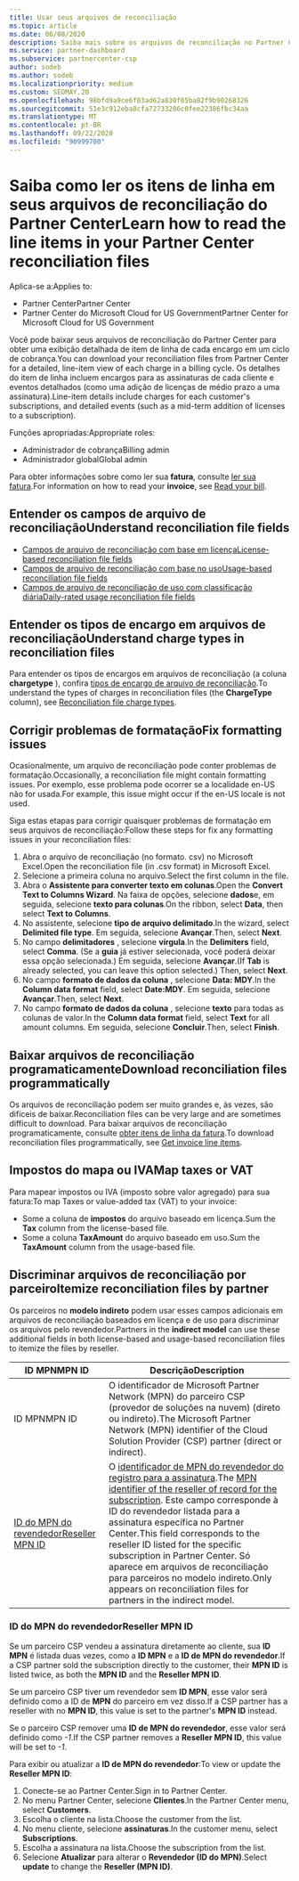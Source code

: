```yaml
---
title: Usar seus arquivos de reconciliação
ms.topic: article
ms.date: 06/08/2020
description: Saiba mais sobre os arquivos de reconciliação no Partner Center e como interpretar as exibições detalhadas de item de linha de encargos para um determinado ciclo de cobrança.
ms.service: partner-dashboard
ms.subservice: partnercenter-csp
author: sodeb
ms.author: sodeb
ms.localizationpriority: medium
ms.custom: SEOMAY.20
ms.openlocfilehash: 98bfd9a9ce6f03ad62a830f05ba82f9b90268326
ms.sourcegitcommit: 51e3c912eba8cfa72733206c0fee22386fbc34aa
ms.translationtype: MT
ms.contentlocale: pt-BR
ms.lasthandoff: 09/22/2020
ms.locfileid: "90999700"
---
```

# <a name="learn-how-to-read-the-line-items-in-your-partner-center-reconciliation-files"></a><span data-ttu-id="4f69c-103">Saiba como ler os itens de linha em seus arquivos de reconciliação do Partner Center</span><span class="sxs-lookup"><span data-stu-id="4f69c-103">Learn how to read the line items in your Partner Center reconciliation files</span></span>

<span data-ttu-id="4f69c-104">Aplica-se a:</span><span class="sxs-lookup"><span data-stu-id="4f69c-104">Applies to:</span></span>

- <span data-ttu-id="4f69c-105">Partner Center</span><span class="sxs-lookup"><span data-stu-id="4f69c-105">Partner Center</span></span>
- <span data-ttu-id="4f69c-106">Partner Center do Microsoft Cloud for US Government</span><span class="sxs-lookup"><span data-stu-id="4f69c-106">Partner Center for Microsoft Cloud for US Government</span></span>

<span data-ttu-id="4f69c-107">Você pode baixar seus arquivos de reconciliação do Partner Center para obter uma exibição detalhada de item de linha de cada encargo em um ciclo de cobrança.</span><span class="sxs-lookup"><span data-stu-id="4f69c-107">You can download your reconciliation files from Partner Center for a detailed, line-item view of each charge in a billing cycle.</span></span> <span data-ttu-id="4f69c-108">Os detalhes do item de linha incluem encargos para as assinaturas de cada cliente e eventos detalhados (como uma adição de licenças de médio prazo a uma assinatura).</span><span class="sxs-lookup"><span data-stu-id="4f69c-108">Line-item details include charges for each customer's subscriptions, and detailed events (such as a mid-term addition of licenses to a subscription).</span></span>

<span data-ttu-id="4f69c-109">Funções apropriadas:</span><span class="sxs-lookup"><span data-stu-id="4f69c-109">Appropriate roles:</span></span>

- <span data-ttu-id="4f69c-110">Administrador de cobrança</span><span class="sxs-lookup"><span data-stu-id="4f69c-110">Billing admin</span></span>
- <span data-ttu-id="4f69c-111">Administrador global</span><span class="sxs-lookup"><span data-stu-id="4f69c-111">Global admin</span></span>

<span data-ttu-id="4f69c-112">Para obter informações sobre como ler sua **fatura**, consulte [ler sua fatura](read-your-bill.md).</span><span class="sxs-lookup"><span data-stu-id="4f69c-112">For information on how to read your **invoice**, see [Read your bill](read-your-bill.md).</span></span>

## <a name="understand-reconciliation-file-fields"></a><span data-ttu-id="4f69c-113">Entender os campos de arquivo de reconciliação</span><span class="sxs-lookup"><span data-stu-id="4f69c-113">Understand reconciliation file fields</span></span>

- [<span data-ttu-id="4f69c-114">Campos de arquivo de reconciliação com base em licença</span><span class="sxs-lookup"><span data-stu-id="4f69c-114">License-based reconciliation file fields</span></span>](license-based-recon-files.md)
- [<span data-ttu-id="4f69c-115">Campos de arquivo de reconciliação com base no uso</span><span class="sxs-lookup"><span data-stu-id="4f69c-115">Usage-based reconciliation file fields</span></span>](usage-based-recon-files.md)
- [<span data-ttu-id="4f69c-116">Campos de arquivo de reconciliação de uso com classificação diária</span><span class="sxs-lookup"><span data-stu-id="4f69c-116">Daily-rated usage reconciliation file fields</span></span>](daily-rated-usage-recon-files.md)

## <a name="understand-charge-types-in-reconciliation-files"></a><span data-ttu-id="4f69c-117">Entender os tipos de encargo em arquivos de reconciliação</span><span class="sxs-lookup"><span data-stu-id="4f69c-117">Understand charge types in reconciliation files</span></span>

<span data-ttu-id="4f69c-118">Para entender os tipos de encargos em arquivos de reconciliação (a coluna **chargetype** ), confira [tipos de encargo de arquivo de reconciliação](recon-file-charge-types.md).</span><span class="sxs-lookup"><span data-stu-id="4f69c-118">To understand the types of charges in reconciliation files (the **ChargeType** column), see [Reconciliation file charge types](recon-file-charge-types.md).</span></span>

## <a name="fix-formatting-issues"></a><span data-ttu-id="4f69c-119">Corrigir problemas de formatação</span><span class="sxs-lookup"><span data-stu-id="4f69c-119">Fix formatting issues</span></span>

<span data-ttu-id="4f69c-120">Ocasionalmente, um arquivo de reconciliação pode conter problemas de formatação.</span><span class="sxs-lookup"><span data-stu-id="4f69c-120">Occasionally, a reconciliation file might contain formatting issues.</span></span> <span data-ttu-id="4f69c-121">Por exemplo, esse problema pode ocorrer se a localidade en-US não for usada.</span><span class="sxs-lookup"><span data-stu-id="4f69c-121">For example, this issue might occur if the en-US locale is not used.</span></span>

<span data-ttu-id="4f69c-122">Siga estas etapas para corrigir quaisquer problemas de formatação em seus arquivos de reconciliação:</span><span class="sxs-lookup"><span data-stu-id="4f69c-122">Follow these steps for fix any formatting issues in your reconciliation files:</span></span>

1. <span data-ttu-id="4f69c-123">Abra o arquivo de reconciliação (no formato. csv) no Microsoft Excel.</span><span class="sxs-lookup"><span data-stu-id="4f69c-123">Open the reconciliation file (in .csv format) in Microsoft Excel.</span></span>
2. <span data-ttu-id="4f69c-124">Selecione a primeira coluna no arquivo.</span><span class="sxs-lookup"><span data-stu-id="4f69c-124">Select the first column in the file.</span></span>
3. <span data-ttu-id="4f69c-125">Abra o **Assistente para converter texto em colunas**.</span><span class="sxs-lookup"><span data-stu-id="4f69c-125">Open the **Convert Text to Columns Wizard**.</span></span> <span data-ttu-id="4f69c-126">Na faixa de opções, selecione **dados**e, em seguida, selecione **texto para colunas**.</span><span class="sxs-lookup"><span data-stu-id="4f69c-126">On the ribbon, select **Data**, then select **Text to Columns**.</span></span>
4. <span data-ttu-id="4f69c-127">No assistente, selecione **tipo de arquivo delimitado**.</span><span class="sxs-lookup"><span data-stu-id="4f69c-127">In the wizard, select **Delimited file type**.</span></span> <span data-ttu-id="4f69c-128">Em seguida, selecione **Avançar**.</span><span class="sxs-lookup"><span data-stu-id="4f69c-128">Then, select **Next**.</span></span>
5. <span data-ttu-id="4f69c-129">No campo **delimitadores** , selecione **vírgula**.</span><span class="sxs-lookup"><span data-stu-id="4f69c-129">In the **Delimiters** field, select **Comma**.</span></span> <span data-ttu-id="4f69c-130">(Se a **guia** já estiver selecionada, você poderá deixar essa opção selecionada.) Em seguida, selecione **Avançar**.</span><span class="sxs-lookup"><span data-stu-id="4f69c-130">(If **Tab** is already selected, you can leave this option selected.) Then, select **Next**.</span></span>
6. <span data-ttu-id="4f69c-131">No campo **formato de dados da coluna** , selecione **Data: MDY**.</span><span class="sxs-lookup"><span data-stu-id="4f69c-131">In the **Column data format** field, select **Date:MDY**.</span></span> <span data-ttu-id="4f69c-132">Em seguida, selecione **Avançar**.</span><span class="sxs-lookup"><span data-stu-id="4f69c-132">Then, select **Next**.</span></span>
7. <span data-ttu-id="4f69c-133">No campo **formato de dados da coluna** , selecione **texto** para todas as colunas de valor.</span><span class="sxs-lookup"><span data-stu-id="4f69c-133">In the **Column data format** field, select **Text** for all amount columns.</span></span> <span data-ttu-id="4f69c-134">Em seguida, selecione **Concluir**.</span><span class="sxs-lookup"><span data-stu-id="4f69c-134">Then, select **Finish**.</span></span>

## <a name="download-reconciliation-files-programmatically"></a><span data-ttu-id="4f69c-135">Baixar arquivos de reconciliação programaticamente</span><span class="sxs-lookup"><span data-stu-id="4f69c-135">Download reconciliation files programmatically</span></span>

<span data-ttu-id="4f69c-136">Os arquivos de reconciliação podem ser muito grandes e, às vezes, são difíceis de baixar.</span><span class="sxs-lookup"><span data-stu-id="4f69c-136">Reconciliation files can be very large and are sometimes difficult to download.</span></span> <span data-ttu-id="4f69c-137">Para baixar arquivos de reconciliação programaticamente, consulte [obter itens de linha da fatura](/partner-center/develop/get-invoiceline-items).</span><span class="sxs-lookup"><span data-stu-id="4f69c-137">To download reconciliation files programmatically, see [Get invoice line items](/partner-center/develop/get-invoiceline-items).</span></span>

## <a name="map-taxes-or-vat"></a><span data-ttu-id="4f69c-138">Impostos do mapa ou IVA</span><span class="sxs-lookup"><span data-stu-id="4f69c-138">Map taxes or VAT</span></span>

<span data-ttu-id="4f69c-139">Para mapear impostos ou IVA (imposto sobre valor agregado) para sua fatura:</span><span class="sxs-lookup"><span data-stu-id="4f69c-139">To map Taxes or value-added tax (VAT) to your invoice:</span></span>

- <span data-ttu-id="4f69c-140">Some a coluna de **impostos** do arquivo baseado em licença.</span><span class="sxs-lookup"><span data-stu-id="4f69c-140">Sum the **Tax** column from the license-based file.</span></span>
- <span data-ttu-id="4f69c-141">Some a coluna **TaxAmount** do arquivo baseado em uso.</span><span class="sxs-lookup"><span data-stu-id="4f69c-141">Sum the **TaxAmount** column from the usage-based file.</span></span>

## <a name="itemize-reconciliation-files-by-partner"></a><span data-ttu-id="4f69c-142">Discriminar arquivos de reconciliação por parceiro</span><span class="sxs-lookup"><span data-stu-id="4f69c-142">Itemize reconciliation files by partner</span></span>

<span data-ttu-id="4f69c-143">Os parceiros no **modelo indireto** podem usar esses campos adicionais em arquivos de reconciliação baseados em licença e de uso para discriminar os arquivos pelo revendedor.</span><span class="sxs-lookup"><span data-stu-id="4f69c-143">Partners in the **indirect model** can use these additional fields in both license-based and usage-based reconciliation files to itemize the files by reseller.</span></span>

| <span data-ttu-id="4f69c-144">ID MPN</span><span class="sxs-lookup"><span data-stu-id="4f69c-144">MPN ID</span></span> | <span data-ttu-id="4f69c-145">Descrição</span><span class="sxs-lookup"><span data-stu-id="4f69c-145">Description</span></span> |
| ------ | ----------- |
| <span data-ttu-id="4f69c-146">ID MPN</span><span class="sxs-lookup"><span data-stu-id="4f69c-146">MPN ID</span></span> | <span data-ttu-id="4f69c-147">O identificador de Microsoft Partner Network (MPN) do parceiro CSP (provedor de soluções na nuvem) (direto ou indireto).</span><span class="sxs-lookup"><span data-stu-id="4f69c-147">The Microsoft Partner Network (MPN) identifier of the Cloud Solution Provider (CSP) partner (direct or indirect).</span></span> |
| [<span data-ttu-id="4f69c-148">ID do MPN do revendedor</span><span class="sxs-lookup"><span data-stu-id="4f69c-148">Reseller MPN ID</span></span>](#reseller-mpn-id) | <span data-ttu-id="4f69c-149">O [identificador de MPN do revendedor do registro para a assinatura](#reseller-mpn-id).</span><span class="sxs-lookup"><span data-stu-id="4f69c-149">The [MPN identifier of the reseller of record for the subscription](#reseller-mpn-id).</span></span> <span data-ttu-id="4f69c-150">Este campo corresponde à ID do revendedor listada para a assinatura específica no Partner Center.</span><span class="sxs-lookup"><span data-stu-id="4f69c-150">This field corresponds to the reseller ID listed for the specific subscription in Partner Center.</span></span> <span data-ttu-id="4f69c-151">Só aparece em arquivos de reconciliação para parceiros no modelo indireto.</span><span class="sxs-lookup"><span data-stu-id="4f69c-151">Only appears on reconciliation files for partners in the indirect model.</span></span> |

### <a name="reseller-mpn-id"></a><span data-ttu-id="4f69c-152">ID do MPN do revendedor</span><span class="sxs-lookup"><span data-stu-id="4f69c-152">Reseller MPN ID</span></span>

<span data-ttu-id="4f69c-153">Se um parceiro CSP vendeu a assinatura diretamente ao cliente, sua **ID MPN** é listada duas vezes, como a **ID MPN** e a **ID de MPN do revendedor**.</span><span class="sxs-lookup"><span data-stu-id="4f69c-153">If a CSP partner sold the subscription directly to the customer, their **MPN ID** is listed twice, as both the **MPN ID** and the **Reseller MPN ID**.</span></span>

<span data-ttu-id="4f69c-154">Se um parceiro CSP tiver um revendedor sem **ID MPN**, esse valor será definido como a ID de **MPN** do parceiro em vez disso.</span><span class="sxs-lookup"><span data-stu-id="4f69c-154">If a CSP partner has a reseller with no **MPN ID**, this value is set to the partner's **MPN ID** instead.</span></span>

<span data-ttu-id="4f69c-155">Se o parceiro CSP remover uma **ID de MPN do revendedor**, esse valor será definido como *-1*.</span><span class="sxs-lookup"><span data-stu-id="4f69c-155">If the CSP partner removes a **Reseller MPN ID**, this value will be set to *-1*.</span></span>

<span data-ttu-id="4f69c-156">Para exibir ou atualizar a **ID de MPN do revendedor**:</span><span class="sxs-lookup"><span data-stu-id="4f69c-156">To view or update the **Reseller MPN ID**:</span></span>

1. <span data-ttu-id="4f69c-157">Conecte-se ao Partner Center.</span><span class="sxs-lookup"><span data-stu-id="4f69c-157">Sign in to Partner Center.</span></span>
2. <span data-ttu-id="4f69c-158">No menu Partner Center, selecione **Clientes**.</span><span class="sxs-lookup"><span data-stu-id="4f69c-158">In the Partner Center menu, select **Customers**.</span></span>
3. <span data-ttu-id="4f69c-159">Escolha o cliente na lista.</span><span class="sxs-lookup"><span data-stu-id="4f69c-159">Choose the customer from the list.</span></span>
4. <span data-ttu-id="4f69c-160">No menu cliente, selecione **assinaturas**.</span><span class="sxs-lookup"><span data-stu-id="4f69c-160">In the customer menu, select **Subscriptions**.</span></span>
5. <span data-ttu-id="4f69c-161">Escolha a assinatura na lista.</span><span class="sxs-lookup"><span data-stu-id="4f69c-161">Choose the subscription from the list.</span></span>
6. <span data-ttu-id="4f69c-162">Selecione **Atualizar** para alterar o **Revendedor (ID do MPN)**.</span><span class="sxs-lookup"><span data-stu-id="4f69c-162">Select **update** to change the **Reseller (MPN ID)**.</span></span>